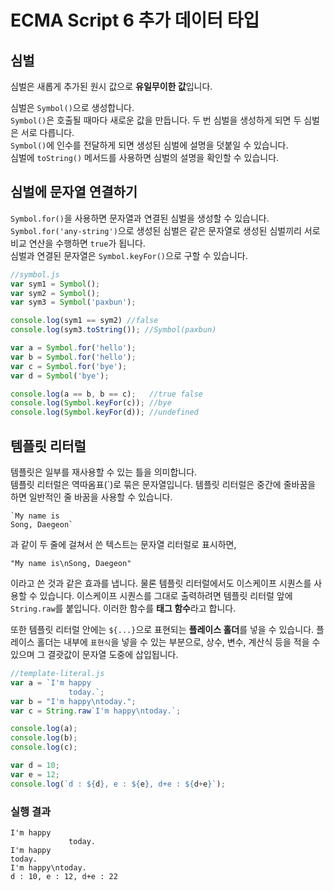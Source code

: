 # ECMA Script 6 추가 데이터 타입

## 심벌
심벌은 새롭게 추가된 원시 값으로 **유일무이한 값**입니다.

심벌은 `Symbol()`으로 생성합니다.  
`Symbol()`은 호출될 때마다 새로운 값을 만듭니다. 두 번 심벌을 생성하게 되면 두 심벌은 서로 다릅니다.  
`Symbol()`에 인수를 전달하게 되면 생성된 심벌에 설명을 덧붙일 수 있습니다.  
심벌에 `toString()` 메서드를 사용하면 심벌의 설명을 확인할 수 있습니다.  

## 심벌에 문자열 연결하기
`Symbol.for()`을 사용하면 문자열과 연결된 심벌을 생성할 수 있습니다.
`Symbol.for('any-string')`으로 생성된 심벌은 같은 문자열로 생성된 심벌끼리 서로 비교 연산을 수행하면 `true`가 됩니다.  
심벌과 연결된 문자열은 `Symbol.keyFor()`으로 구할 수 있습니다.

```javascript
//symbol.js
var sym1 = Symbol();
var sym2 = Symbol();
var sym3 = Symbol('paxbun');

console.log(sym1 == sym2) //false
console.log(sym3.toString()); //Symbol(paxbun)

var a = Symbol.for('hello');
var b = Symbol.for('hello');
var c = Symbol.for('bye');
var d = Symbol('bye');

console.log(a == b, b == c);   //true false
console.log(Symbol.keyFor(c)); //bye
console.log(Symbol.keyFor(d)); //undefined
```

## 템플릿 리터럴
템플릿은 일부를 재사용할 수 있는 틀을 의미합니다.  
템플릿 리터럴은 역따옴표(`)로 묶은 문자열입니다. 템플릿 리터럴은 중간에 줄바꿈을 하면 일반적인 줄 바꿈을 사용할 수 있습니다.

``
    `My name is
``  
``
    Song, Daegeon`
``

과 같이 두 줄에 걸쳐서 쓴 텍스트는 문자열 리터럴로 표시하면,  

`"My name is\nSong, Daegeon" `

이라고 쓴 것과 같은 효과를 냅니다. 물론 템플릿 리터럴에서도 이스케이프 시퀀스를 사용할 수 있습니다. 이스케이프 시퀀스를 그대로 출력하려면 템플릿 리터럴 앞에 `String.raw`를 붙입니다.
이러한 함수를 **태그 함수**라고 합니다.

또한 템플릿 리터럴 안에는 `${...}`으로 표현되는 **플레이스 홀더**를 넣을 수 있습니다. 플레이스 홀더는 내부에 `표현식`을 넣을 수 있는 부분으로, 상수, 변수, 계산식 등을 적을 수 있으며 그 결괏값이 문자열 도중에 삽입됩니다.

```javascript
//template-literal.js
var a = `I'm happy
             today.`;
var b = "I'm happy\ntoday.";
var c = String.raw`I'm happy\ntoday.`;

console.log(a);
console.log(b);
console.log(c);

var d = 10;
var e = 12;
console.log(`d : ${d}, e : ${e}, d+e : ${d+e}`);
```
### 실행 결과

```
I'm happy  
             today.  
I'm happy  
today.  
I'm happy\ntoday.  
d : 10, e : 12, d+e : 22
```